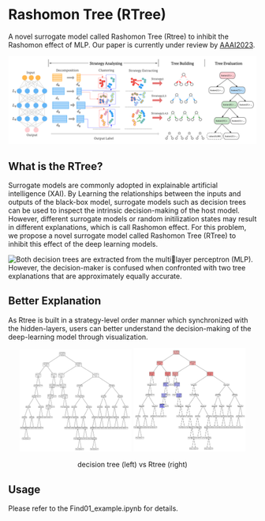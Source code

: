 # Rashomon Tree (RTree)
A novel surrogate model called Rashomon Tree (Rtree) to inhibit the Rashomon effect of MLP. Our paper is currently under review by [AAAI2023](https://aaai.org/Conferences/AAAI-23/aaai23call/).

![The pipeline of the proposed Tree Explanation for Rashomon effect of MLP. It contains three main procedures:Strategy Analyzing, Tree Building and Tree Evaluation.](./main.png)

## What is the RTree?
Surrogate models are commonly adopted in explainable artificial intelligence (XAI). By Learning the relationships between the inputs and outputs of the black-box model, surrogate models such as decision trees can be used to inspect the intrinsic decision-making of the host model. However, different surrogate models or random initilization states may result in different explanations, which is call Rashomon effect. For this problem, we propose a novel surrogate model called Rashomon Tree (RTree) to inhibit this effect of the deep learning models.  

![Both decision trees are extracted from the multilayer perceptron (MLP). However, the decision-maker is
confused when confronted with two tree explanations that
are approximately equally accurate.](./introduction.png)

## Better Explanation
As Rtree is built in a strategy-level order manner which synchronized with the hidden-layers, users can better understand the decision-making of the deep-learning model through visualization.

<p align="center">
<img src="./decision_tree.png" width=45%>    <img src="./our_tree.png" width=45%>
</p>

<p align="center">
decision tree (left) vs Rtree (right)
</p>

## Usage
Please refer to the Find01_example.ipynb for details.